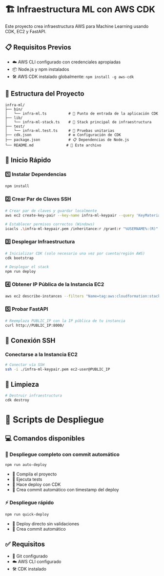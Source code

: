 # 🏗️ Infraestructura ML con AWS CDK

Este proyecto crea infraestructura AWS para Machine Learning usando CDK, EC2 y FastAPI.

## 📋 Requisitos Previos

- ☁️ AWS CLI configurado con credenciales apropiadas
- 📦 Node.js y npm instalados
- 🛠️ AWS CDK instalado globalmente: `npm install -g aws-cdk`

## 📁 Estructura del Proyecto

```
infra-ml/
├── bin/
│   └── infra-ml.ts          # 🚀 Punto de entrada de la aplicación CDK
├── lib/
│   └── infra-ml-stack.ts    # 🏢 Stack principal de infraestructura
├── test/
│   └── infra-ml.test.ts     # 🧪 Pruebas unitarias
├── cdk.json                 # ⚙️ Configuración de CDK
├── package.json             # 📋 Dependencias de Node.js
└── README.md               # 📖 Este archivo
```

## 🚀 Inicio Rápido

### 1️⃣ Instalar Dependencias

```bash
npm install
```

### 2️⃣ Crear Par de Claves SSH

```bash
# Crear par de claves y guardar localmente
aws ec2 create-key-pair --key-name infra-ml-keypair --query 'KeyMaterial' --output text > ./infra-ml-keypair.pem

# Establecer permisos correctos (Windows)
icacls .\infra-ml-keypair.pem /inheritance:r /grant:r "%USERNAME%:(R)"
```

### 3️⃣ Desplegar Infraestructura

```bash
# Inicializar CDK (solo necesario una vez por cuenta/región AWS)
cdk bootstrap

# Desplegar el stack
npm run deploy
```

### 4️⃣ Obtener IP Pública de la Instancia EC2

```bash
aws ec2 describe-instances --filters "Name=tag:aws:cloudformation:stack-name,Values=InfraMlStack" --query 'Reservations[*].Instances[*].PublicIpAddress' --output text
```

### 5️⃣ Probar FastAPI

```bash
# Reemplaza PUBLIC_IP con la IP pública de tu instancia
curl http://PUBLIC_IP:8000/
```

## 🔐 Conexión SSH

### Conectarse a la Instancia EC2

```bash
# Conectar vía SSH
ssh -i ./infra-ml-keypair.pem ec2-user@PUBLIC_IP
```

## 🧹 Limpieza

```bash
# Destruir infraestructura
cdk destroy
```

# 📜 Scripts de Despliegue

## 💻 Comandos disponibles

### 🔄 Despliegue completo con commit automático
```bash
npm run auto-deploy
```
- 🔨 Compila el proyecto
- 🧪 Ejecuta tests
- 🚀 Hace deploy con CDK
- 📝 Crea commit automático con timestamp del deploy

### ⚡ Despliegue rápido
```bash
npm run quick-deploy
```
- 🚀 Deploy directo sin validaciones
- 📝 Crea commit automático

## ✅ Requisitos
- 📝 Git configurado
- ☁️ AWS CLI configurado
- 🛠️ CDK instalado
